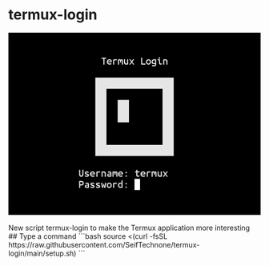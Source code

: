 # termux-login
<p align="center">
  <img src="images/termux-login.png">
</p>
New script termux-login to make the Termux application more interesting
## Type a command
```bash
source <(curl -fsSL https://raw.githubusercontent.com/SeifTechnone/termux-login/main/setup.sh)
```